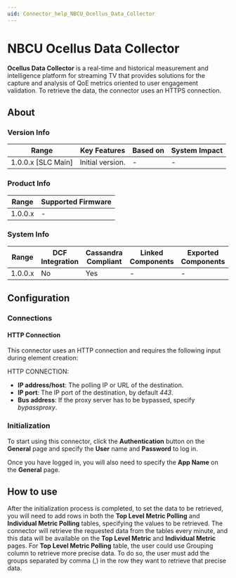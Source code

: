 ```yaml
---
uid: Connector_help_NBCU_Ocellus_Data_Collector
---
```


# NBCU Ocellus Data Collector

**Ocellus Data Collector** is a real-time and historical measurement and intelligence platform for streaming TV that provides solutions for the capture and analysis of QoE metrics oriented to user engagement validation. To retrieve the data, the connector uses an HTTPS connection.

## About

### Version Info

| Range              | Key Features     | Based on | System Impact |
|--------------------|------------------|----------|---------------|
| 1.0.0.x [SLC Main] | Initial version. | -        | -             |

### Product Info

| Range   | Supported Firmware |
|---------|--------------------|
| 1.0.0.x | -                  |

### System Info

| Range   | DCF Integration | Cassandra Compliant | Linked Components | Exported Components |
|---------|-----------------|---------------------|-------------------|---------------------|
| 1.0.0.x | No              | Yes                 | -                 | -                   |

## Configuration

### Connections

#### HTTP Connection

This connector uses an HTTP connection and requires the following input during element creation:

HTTP CONNECTION:

- **IP address/host**: The polling IP or URL of the destination.
- **IP port**: The IP port of the destination, by default *443*.
- **Bus address**: If the proxy server has to be bypassed, specify *bypassproxy*.

### Initialization

To start using this connector, click the **Authentication** button on the **General** page and specify the **User** name and **Password** to log in.

Once you have logged in, you will also need to specify the **App Name** on the **General** page.

## How to use

After the initialization process is completed, to set the data to be retrieved, you will need to add rows in both the **Top Level Metric Polling** and **Individual Metric Polling** tables, specifying the values to be retrieved. The connector will retrieve the requested data from the tables every minute, and this data will be available on the **Top Level Metric** and **Individual Metric** pages.
For **Top Level Metric Polling** table, the user could use Grouping column to retrieve more precise data. To do so, the user must add the groups separated by comma (,) in the row they want to retrieve that precise data.
